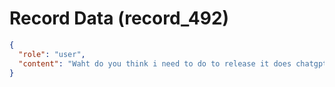 # Record Data (record_492)

```json
{
  "role": "user",
  "content": "Waht do you think i need to do to release it does chatgpt's response make sense what woudl you ahve said about how to approach releasing it?"
}
```
